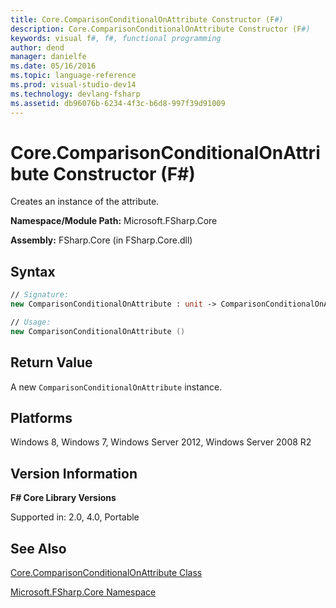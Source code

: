 ```yaml
---
title: Core.ComparisonConditionalOnAttribute Constructor (F#)
description: Core.ComparisonConditionalOnAttribute Constructor (F#)
keywords: visual f#, f#, functional programming
author: dend
manager: danielfe
ms.date: 05/16/2016
ms.topic: language-reference
ms.prod: visual-studio-dev14
ms.technology: devlang-fsharp
ms.assetid: db96076b-6234-4f3c-b6d8-997f39d91009 
---
```


# Core.ComparisonConditionalOnAttribute Constructor (F#)

Creates an instance of the attribute.

**Namespace/Module Path:** Microsoft.FSharp.Core

**Assembly:** FSharp.Core (in FSharp.Core.dll)


## Syntax

```fsharp
// Signature:
new ComparisonConditionalOnAttribute : unit -> ComparisonConditionalOnAttribute

// Usage:
new ComparisonConditionalOnAttribute ()
```

## Return Value

A new `ComparisonConditionalOnAttribute` instance.

## Platforms
Windows 8, Windows 7, Windows Server 2012, Windows Server 2008 R2


## Version Information
**F# Core Library Versions**

Supported in: 2.0, 4.0, Portable

## See Also
[Core.ComparisonConditionalOnAttribute Class](Core.ComparisonConditionalOnAttribute-Class-%5BFSharp%5D.md)

[Microsoft.FSharp.Core Namespace](Microsoft.FSharp.Core-Namespace-%5BFSharp%5D.md)